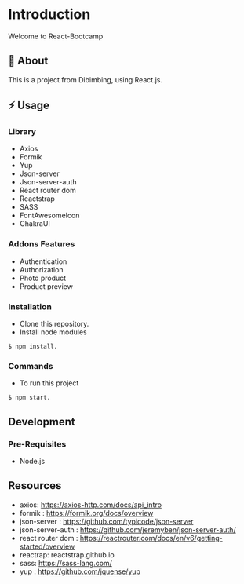# Introduction
Welcome to React-Bootcamp

##  :beginner: About
This is a project from Dibimbing, using React.js.

## :zap: Usage

### Library
- Axios
- Formik
- Yup
- Json-server
- Json-server-auth
- React router dom
- Reactstrap
- SASS
- FontAwesomeIcon
- ChakraUI

### Addons Features
- Authentication
- Authorization
- Photo product
- Product preview


### Installation
- Clone this repository.
- Install node modules
```
$ npm install.
```

### Commands
- To run this project 
```
$ npm start.
```

## Development

### Pre-Requisites
- Node.js

## Resources

- axios: https://axios-http.com/docs/api_intro
- formik : https://formik.org/docs/overview
- json-server  : https://github.com/typicode/json-server
- json-server-auth : https://github.com/jeremyben/json-server-auth/
- react router dom : https://reactrouter.com/docs/en/v6/getting-started/overview
- reactrap: reactstrap.github.io
- sass: https://sass-lang.com/
- yup : https://github.com/jquense/yup
